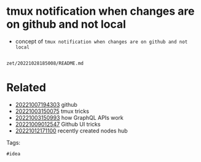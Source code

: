 # tmux notification when changes are on github and not local

- concept of `tmux notification when changes are on github and not local`

```
```

` zet/20221028185008/README.md `

# Related

- [20221007194303](/zet/20221007194303/README.md) github
- [20221003150075](/zet/20221003150075/README.md) tmux tricks
- [20221003150993](/zet/20221003150993/README.md) how GraphQL APIs work
- [20221009012547](/zet/20221009012547/README.md) Github UI tricks
- [20221012171100](/zet/20221012171100/README.md) recently created nodes hub

Tags:

    #idea
